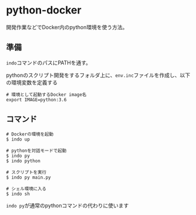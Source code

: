 # python-docker

開発作業などでDocker内のpython環境を使う方法。

## 準備

`indo`コマンドのパスにPATHを通す。

pythonのスクリプト開発をするフォルダ上に、`env.inc`ファイルを作成し、以下の環境変数を定義する

```shell
# 環境として起動するDocker image名
export IMAGE=python:3.6
```

## コマンド

```shell
# Dockerの環境を起動
$ indo up

# pythonを対話モードで起動
$ indo py
$ indo python

# スクリプトを実行
$ indo py main.py

# シェル環境に入る
$ indo sh
```

`indo py`が通常のpythonコマンドの代わりに使います


